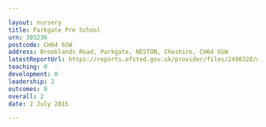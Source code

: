 ```yaml
---

layout: nursery
title: Parkgate Pre School
urn: 305236
postcode: CH64 6SW
address: Brooklands Road, Parkgate, NESTON, Cheshire, CH64 6SW
latestReportUrl: https://reports.ofsted.gov.uk/provider/files/2498328/urn/305236.pdf
teaching: 0
development: 0
leadership: 2
outcomes: 0
overall: 2
date: 2 July 2015

---
```

